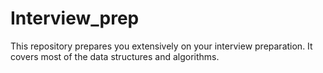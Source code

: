 # Interview_prep
This repository prepares you extensively on your interview preparation. It covers most of the data structures and algorithms.
